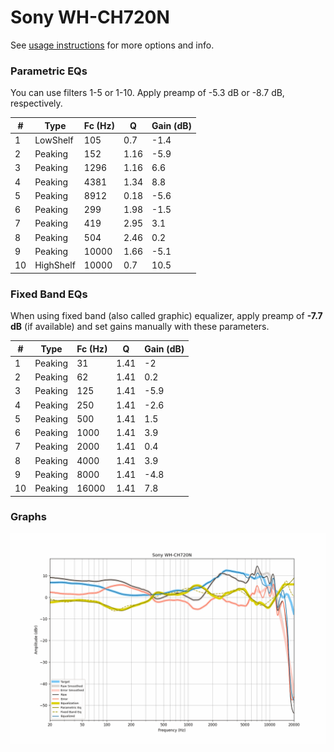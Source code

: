 # Sony WH-CH720N
See [usage instructions](https://github.com/jaakkopasanen/AutoEq#usage) for more options and info.

### Parametric EQs
You can use filters 1-5 or 1-10. Apply preamp of -5.3 dB or -8.7 dB, respectively.

|   # | Type      |   Fc (Hz) |    Q |   Gain (dB) |
|-----|-----------|-----------|------|-------------|
|   1 | LowShelf  |       105 | 0.7  |        -1.4 |
|   2 | Peaking   |       152 | 1.16 |        -5.9 |
|   3 | Peaking   |      1296 | 1.16 |         6.6 |
|   4 | Peaking   |      4381 | 1.34 |         8.8 |
|   5 | Peaking   |      8912 | 0.18 |        -5.6 |
|   6 | Peaking   |       299 | 1.98 |        -1.5 |
|   7 | Peaking   |       419 | 2.95 |         3.1 |
|   8 | Peaking   |       504 | 2.46 |         0.2 |
|   9 | Peaking   |     10000 | 1.66 |        -5.1 |
|  10 | HighShelf |     10000 | 0.7  |        10.5 |

### Fixed Band EQs
When using fixed band (also called graphic) equalizer, apply preamp of **-7.7 dB** (if available) and set gains manually with these parameters.

|   # | Type    |   Fc (Hz) |    Q |   Gain (dB) |
|-----|---------|-----------|------|-------------|
|   1 | Peaking |        31 | 1.41 |        -2   |
|   2 | Peaking |        62 | 1.41 |         0.2 |
|   3 | Peaking |       125 | 1.41 |        -5.9 |
|   4 | Peaking |       250 | 1.41 |        -2.6 |
|   5 | Peaking |       500 | 1.41 |         1.5 |
|   6 | Peaking |      1000 | 1.41 |         3.9 |
|   7 | Peaking |      2000 | 1.41 |         0.4 |
|   8 | Peaking |      4000 | 1.41 |         3.9 |
|   9 | Peaking |      8000 | 1.41 |        -4.8 |
|  10 | Peaking |     16000 | 1.41 |         7.8 |

### Graphs
![](./Sony%20WH-CH720N.png)
